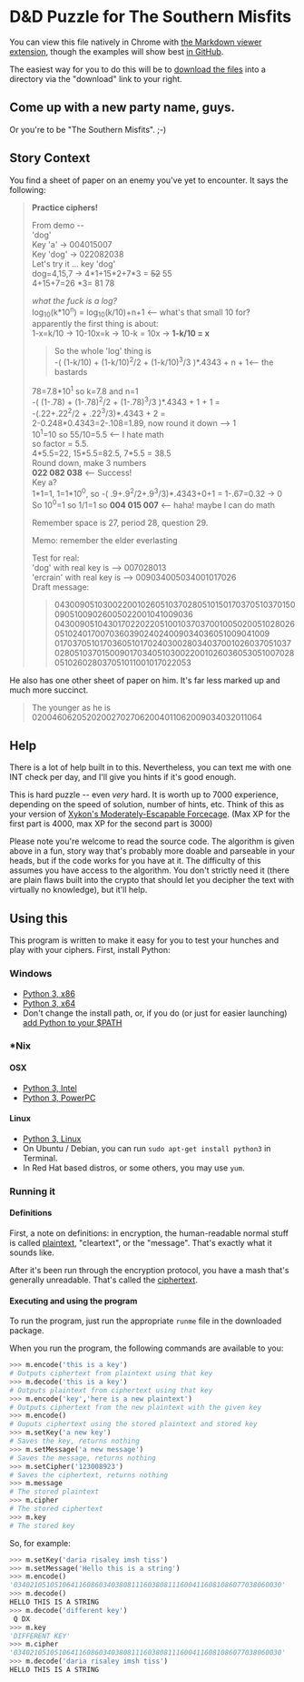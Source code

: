 D&D Puzzle for The Southern Misfits
===================================

You can view this file natively in Chrome with [the Markdown viewer extension](https://chrome.google.com/webstore/detail/markdown-preview/jmchmkecamhbiokiopfpnfgbidieafmd), though the examples will show best [in GitHub](https://github.com/tigerhawkvok/DnD-LLNS-CryptPuzzle/).

The easiest way for you to do this will be to [download the files](https://github.com/tigerhawkvok/DnD-LLNS-CryptPuzzle/archive/master.zip) into a directory via the "download" link to your right.

## Come up with a new party name, guys.
Or you're to be "The Southern Misfits". ;-)

## Story Context

You find a sheet of paper on an enemy you've yet to encounter. It says the following:

> **Practice ciphers!**  
>  
> From demo --  
> 'dog'  
> Key 'a' -> 004015007    
> Key 'dog' -> 022082038  
> Let's try it ... key 'dog'  
> dog=4,15,7 -> 4\*1+15\*2+7\*3 = <span style='text-decoration:line-through'>52</span> 55  
> 4+15+7=26 \*3= <span style='text-deocration:line-through'>81</span> 78
>  
> *what the fuck is a log?*  
> log<sub>10</sub>(k\*10<sup>n</sup>) = log<sub>10</sub>(k/10)+n+1 <-- what's that small 10 for?  
> apparently the first thing is about:  
> 1-x=k/10 -> 10-10x=k -> 10-k = 10x -> **1-k/10 = x**
>  
>> So the whole 'log' thing is   
>> -( (1-k/10) + (1-k/10)<sup>2</sup>/2 + (1-k/10)<sup>3</sup>/3 )\*.4343 + n + 1<-- the bastards
>  
> 78=7.8\*10<sup>1</sup> so k=7.8 and n=1  
> -( (1-.78) + (1-.78)<sup>2</sup>/2 + (1-.78)<sup>3</sup>/3 )\*.4343 + 1 + 1 =  
> -(.22+.22<sup>2</sup>/2 + .22<sup>3</sup>/3)\*.4343 + 2 =  
> 2-0.248\*0.4343=2-.108=1.89, now round it down --> 1  
> 10<sup>1</sup>=10 so 55/10=5.5 <-- I hate math  
> so factor = 5.5.  
> 4\*5.5=22, 15\*5.5=82.5, 7\*5.5 = 38.5  
> Round down, make 3 numbers  
> **022 082 038** <-- Success!  
> Key a?  
> 1\*1=1, 1=1\*10<sup>0</sup>, so -( .9+.9<sup>2</sup>/2+.9<sup>3</sup>/3)\*.4343+0+1 = 1-.67=0.32 -> 0  
> So 10<sup>0</sup>=1 so 1/1=1 so **004 015 007** <-- haha! maybe I can do math
>  
> Remember space is 27, period 28, question 29.
>  
> Memo: remember the elder everlasting  
>  
> Test for real:  
> 'dog' with real key is --> 007028013  
> 'ercrain' with real key is --> 009034005034001017026  
> Draft message:  
>> 043009051030022001026051037028051015017037051037015009051009026005022001041009036  
>> 043009051043017022022051001037037001005020051028026051024017007036039024024009034036051009041009  
>> 017037051017036051017024030028034037001026037051037028051037015009017034051030022001026036053051007028051026028037051011001017022053


He also has one other sheet of paper on him. It's far less marked up and much more succinct.

> The younger as he is  
> 020046062052020027027062004011062009034032011064

## Help
There is a lot of help built in to this. Nevertheless, you can text me with one INT check per day, and I'll give you hints if it's good enough.

This is hard puzzle -- even *very* hard. It is worth up to 7000 experience, depending on the speed of solution, number of hints, etc. Think of this as your version of [Xykon's Moderately-Escapable Forcecage](http://www.giantitp.com/comics/oots0376.html). (Max XP for the first part is 4000, max XP for the second part is 3000)

Please note you're welcome to read the source code. The algorithm is given above in a fun, story way that's probably more doable and parseable in your heads, but if the code works for you have at it. The difficulty of this assumes you have access to the algorithm. You don't strictly need it (there are plain flaws built into the crypto that should let you decipher the text with virtually no knowledge), but it'll help.

## Using this

This program is written to make it easy for you to test your hunches and play with your ciphers. First, install Python:

### Windows

- [Python 3, x86](http://python.org/ftp/python/3.3.2/python-3.3.2.msi)
- [Python 3, x64](http://python.org/ftp/python/3.3.2/python-3.3.2.amd64.msi)
- Don't change the install path, or, if you do (or just for easier launching) [add Python to your $PATH](http://docs.python.org/2/using/windows.html#setting-envvars)

### *Nix
#### OSX

- [Python 3, Intel](http://python.org/ftp/python/3.3.2/python-3.3.2-macosx10.6.dmg)
- [Python 3, PowerPC](http://python.org/ftp/python/3.3.2/python-3.3.2-macosx10.5.dmg)

#### Linux

- [Python 3, Linux](http://python.org/ftp/python/3.3.2/Python-3.3.2.tar.xz)
- On Ubuntu / Debian, you can run `sudo apt-get install python3` in Terminal.
- In Red Hat based distros, or some others, you may use `yum`. 

### Running it

#### Definitions
First, a note on definitions: in encryption, the human-readable normal stuff is called [plaintext](https://en.wikipedia.org/wiki/Plaintext), "cleartext", or the "message". That's exactly what it sounds like.

After it's been run through the encryption protocol, you have a mash that's generally unreadable. That's called the [ciphertext](https://en.wikipedia.org/wiki/Ciphertext). 

#### Executing and using the program
To run the program, just run the appropriate `runme` file in the downloaded package.

When you run the program, the following commands are available to you:

````python
>>> m.encode('this is a key')
# Outputs ciphertext from plaintext using that key
>>> m.decode('this is a key')
# Outputs plaintext from ciphertext using that key
>>> m.encode('key','here is a new plaintext')
# Outputs ciphertext from the new plaintext with the given key
>>> m.encode()
# Ouputs ciphertext using the stored plaintext and stored key
>>> m.setKey('a new key')
# Saves the key, returns nothing
>>> m.setMessage('a new message')
# Saves the message, returns nothing
>>> m.setCipher('123008923')
# Saves the ciphertext, returns nothing
>>> m.message
# The stored plaintext
>>> m.cipher
# The stored ciphertext
>>> m.key
# The stored key
````

So, for example:

````python
>>> m.setKey('daria risaley imsh tiss')
>>> m.setMessage('Hello this is a string')
>>> m.encode()
'034021051051064116086034038081116038081116004116081086077038060030'
>>> m.decode()
HELLO THIS IS A STRING
>>> m.decode('different key')
 Q DX
>>> m.key
'DIFFERENT KEY'
>>> m.cipher
'034021051051064116086034038081116038081116004116081086077038060030'
>>> m.decode('daria risaley imsh tiss')
HELLO THIS IS A STRING
````
